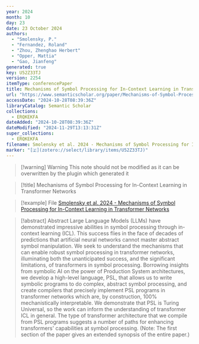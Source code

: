 ```yaml
---
year: 2024
month: 10
day: 23
date: 23 October 2024
authors:
  - "Smolensky, P."
  - "Fernandez, Roland"
  - "Zhou, Zhenghao Herbert"
  - "Opper, Mattia"
  - "Gao, Jianfeng"
generated: true
key: U52Z33TJ
version: 2254
itemType: conferencePaper
title: Mechanisms of Symbol Processing for In-Context Learning in Transformer Networks
url: "https://www.semanticscholar.org/paper/Mechanisms-of-Symbol-Processing-for-In-Context-in-Smolensky-Fernandez/2c2f17ac628b241091c2057739aa408287e2956d"
accessDate: "2024-10-28T08:39:36Z"
libraryCatalog: Semantic Scholar
collections:
  - ERQKEKFA
dateAdded: "2024-10-28T08:39:36Z"
dateModified: "2024-11-29T13:13:31Z"
super_collections:
  - ERQKEKFA
filename: Smolensky et al. 2024 - Mechanisms of Symbol Processing for In-Context Learning in Transformer Networks
marker: "[🇿](zotero://select/library/items/U52Z33TJ)"
---
```


>[!warning] Warning
> This note should not be modified as it can be overwritten by the plugin which generated it

> [!title] Mechanisms of Symbol Processing for In-Context Learning in Transformer Networks

> [!example] File
> [Smolensky et al. 2024 - Mechanisms of Symbol Processing for In-Context Learning in Transformer Networks](Smolensky%20et%20al.%202024%20-%20Mechanisms%20of%20Symbol%20Processing%20for%20In-Context%20Learning%20in%20Transformer%20Networks.pdf)

> [!abstract] Abstract
> Large Language Models (LLMs) have demonstrated impressive abilities in symbol processing through in-context learning (ICL). This success flies in the face of decades of predictions that artificial neural networks cannot master abstract symbol manipulation. We seek to understand the mechanisms that can enable robust symbol processing in transformer networks, illuminating both the unanticipated success, and the significant limitations, of transformers in symbol processing. Borrowing insights from symbolic AI on the power of Production System architectures, we develop a high-level language, PSL, that allows us to write symbolic programs to do complex, abstract symbol processing, and create compilers that precisely implement PSL programs in transformer networks which are, by construction, 100% mechanistically interpretable. We demonstrate that PSL is Turing Universal, so the work can inform the understanding of transformer ICL in general. The type of transformer architecture that we compile from PSL programs suggests a number of paths for enhancing transformers' capabilities at symbol processing. (Note: The first section of the paper gives an extended synopsis of the entire paper.)

